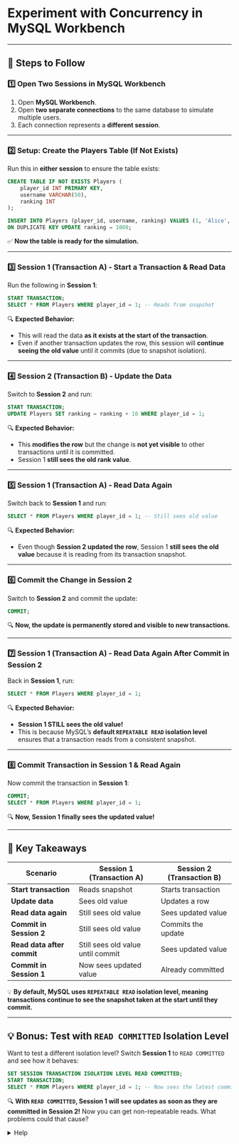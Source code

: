 # **Experiment with Concurrency in MySQL Workbench**

---

## **📌 Steps to Follow**

### **1️⃣ Open Two Sessions in MySQL Workbench**
1. Open **MySQL Workbench**.
2. Open **two separate connections** to the same database to simulate multiple users.
3. Each connection represents a **different session**.

---

### **2️⃣ Setup: Create the Players Table (If Not Exists)**
Run this in **either session** to ensure the table exists:
```sql
CREATE TABLE IF NOT EXISTS Players (
    player_id INT PRIMARY KEY,
    username VARCHAR(50),
    ranking INT
);

INSERT INTO Players (player_id, username, ranking) VALUES (1, 'Alice', 1000)
ON DUPLICATE KEY UPDATE ranking = 1000;
```

✅ **Now the table is ready for the simulation.**

---

### **3️⃣ Session 1 (Transaction A) - Start a Transaction & Read Data**
Run the following in **Session 1**:
```sql
START TRANSACTION;
SELECT * FROM Players WHERE player_id = 1; -- Reads from snapshot
```

🔍 **Expected Behavior:** 
- This will read the data **as it exists at the start of the transaction**.
- Even if another transaction updates the row, this session will **continue seeing the old value** until it commits (due to snapshot isolation).

---

### **4️⃣ Session 2 (Transaction B) - Update the Data**
Switch to **Session 2** and run:
```sql
START TRANSACTION;
UPDATE Players SET ranking = ranking + 10 WHERE player_id = 1;
```

🔍 **Expected Behavior:**
- This **modifies the row** but the change is **not yet visible** to other transactions until it is committed.
- Session 1 **still sees the old rank value**.

---

### **5️⃣ Session 1 (Transaction A) - Read Data Again**
Switch back to **Session 1** and run:
```sql
SELECT * FROM Players WHERE player_id = 1; -- Still sees old value
```

🔍 **Expected Behavior:** 
- Even though **Session 2 updated the row**, Session 1 **still sees the old value** because it is reading from its transaction snapshot.

---

### **6️⃣ Commit the Change in Session 2**
Switch to **Session 2** and commit the update:
```sql
COMMIT;
```

🔍 **Now, the update is permanently stored and visible to new transactions.**

---

### **7️⃣ Session 1 (Transaction A) - Read Data Again After Commit in Session 2**
Back in **Session 1**, run:
```sql
SELECT * FROM Players WHERE player_id = 1;
```
🔍 **Expected Behavior:** 
- **Session 1 STILL sees the old value!** 
- This is because MySQL’s **default `REPEATABLE READ` isolation level** ensures that a transaction reads from a consistent snapshot.

---

### **8️⃣ Commit Transaction in Session 1 & Read Again**
Now commit the transaction in **Session 1**:
```sql
COMMIT;
SELECT * FROM Players WHERE player_id = 1;
```

🔍 **Now, Session 1 finally sees the updated value!**

---

## **🔎 Key Takeaways**
| **Scenario** | **Session 1 (Transaction A)** | **Session 2 (Transaction B)** |
|-------------|------------------------------|------------------------------|
| **Start transaction** | Reads snapshot | Starts transaction |
| **Update data** | Sees old value | Updates a row |
| **Read data again** | Still sees old value | Sees updated value |
| **Commit in Session 2** | Still sees old value | Commits the update |
| **Read data after commit** | Still sees old value until commit | Sees updated value |
| **Commit in Session 1** | Now sees updated value | Already committed |

💡 **By default, MySQL uses `REPEATABLE READ` isolation level, meaning transactions continue to see the snapshot taken at the start until they commit.**

---

## **💡 Bonus: Test with `READ COMMITTED` Isolation Level**
Want to test a different isolation level? Switch **Session 1** to `READ COMMITTED` and see how it behaves:
```sql
SET SESSION TRANSACTION ISOLATION LEVEL READ COMMITTED;
START TRANSACTION;
SELECT * FROM Players WHERE player_id = 1; -- Now sees the latest committed value
```
🔍 **With `READ COMMITTED`, Session 1 will see updates as soon as they are committed in Session 2!** Now you can get non-repeatable reads. What problems could that cause?
<details>
  <summary>Help</summary>
  <p>  
  A transaction may base a decision on outdated data. <br>
 Example: A banking app checks a user’s balance before allowing a withdrawal, but another transaction changes the balance in between, leading to incorrect results. 
<details>
  <summary>More help</summary>

  **Real-world scenario:**
  
  ```sql
  -- Transaction A: Check if the user has enough balance
  START TRANSACTION;
  SELECT balance FROM Accounts WHERE account_id = 1;  -- Returns $500

  -- Transaction B: Another transaction updates the balance
  UPDATE Accounts SET balance = 100 WHERE account_id = 1;
  COMMIT;

  -- Transaction A: Withdraw money (but still sees old balance)
  UPDATE Accounts SET balance = balance - 300 WHERE account_id = 1;
  COMMIT;
```

---

## **🎯 Conclusion**
- **Snapshot isolation in MySQL (`REPEATABLE READ`) ensures that a transaction sees a consistent view of the database, ignoring committed changes from other transactions.**
- **To see the latest committed data, switch to `READ COMMITTED` isolation level.**
- **Understanding isolation levels helps prevent concurrency issues like lost updates and inconsistent reads.**
